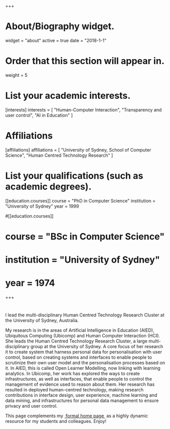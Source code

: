 +++
# About/Biography widget.
widget = "about"
active = true
date = "2018-1-1"

# Order that this section will appear in.
weight = 5

# List your academic interests.
[interests]
  interests = [
    "Human-Computer Interaction",
    "Transparency and user control",
    "AI in Education"
  ]

# Affiliations
[affiliations]
  affiliations = [
	"University of Sydney, School of Computer Science",
	"Human Centred Technology Research"
  ]

# List your qualifications (such as academic degrees).
[[education.courses]]
  course = "PhD in Computer Science"
  institution = "University of Sydney"
  year = 1999

#[[education.courses]]
#  course = "BSc in Computer Science"
#  institution = "University of Sydney"
#  year = 1974

+++

# 

I lead the multi-disciplinary Human Centred Technology Research Cluster at the University of Sydney, Australia. 

My research is in the areas of Artificial Intelligence in Education (AIED), Ubiquitous Computing (Ubicomp) and Human Computer Interaction (HCI). She leads the Human Centred Technology Research Cluster, a large multi-disciplinary group at the University of Sydney. A core focus of her research it to create system that harness personal data for personalisation with user control, based on creating systems and interfaces to enable people to scrutinize their own user model and the personalisation processes based on it. In AIED, this is called Open Learner Modelling, now linking with learning analytics. In Ubicomp, her work has explored the ways to create infrastructures, as well as interfaces, that enable people to control the management of evidence used to reason about them.  Her research has resulted in deployed human-centred technology, making research contributions in interface design, user experience, machine learning and data mining, and infrastructures for personal data management to ensure privacy and user control. 

This page complements my 
<a class="non" href="http://sydney.edu.au/engineering/people/judy.kay.php">&nbsp;formal home page&nbsp;</a>
as a highly dynamic resource for my students and colleagues. Enjoy!
